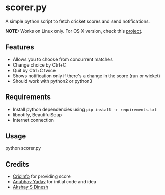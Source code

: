 # scorer.py
A simple python script to fetch cricket scores and send notifications.

**NOTE:** Works on Linux only. For OS X version, check this [project](https://github.com/avinassh/score-notify).

## Features ##
* Allows you to choose from concurrent matches
* Change choice by Ctrl+C
* Quit by Ctrl+C twice
* Shows notification only if there's a change in the score (run or wicket)
* Should work with python2 or python3

## Requirements ##
* Install python dependencies using `pip install -r requirements.txt`
* libnotify, BeautifulSoup
* Internet connection

## Usage ##
python scorer.py

## Credits ##
* [CricInfo](http://www.espncricinfo.com/) for providing score
* [Anubhav Yadav](http://www.quora.com/What-are-some-cool-Python-tricks/answer/Anubhav-Yadav-5) for initial code and idea
* [Akshay S Dinesh](https://github.com/asdofindia)
